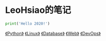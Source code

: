 # LeoHsiao的笔记

```python
print('Hello 2020!')
```

<!-- 首页的目录，拷贝navbar.md的Notes部分内容 -->
[《Python》](docs/Python/index.md)
[《Linux》](docs/Linux/index.md)
[《Database》](docs/Database/index.md)
[《Web》](docs/Web/index.md)
[《DevOps》](docs/DevOps/index.md)
